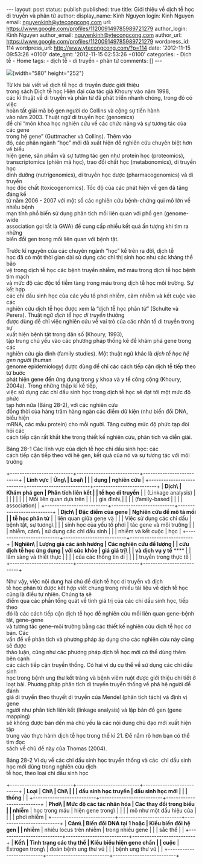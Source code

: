 --- layout: post status: publish published: true title: Giới thiệu về
dịch tễ học di truyền và phân tử author: display\_name: Kinh Nguyen
login: Kinh Nguyen email: nguyenkinh@ytecongcong.com url:
https://www.google.com/profiles/112009149785989721279 author\_login:
Kinh Nguyen author\_email: nguyenkinh@ytecongcong.com author\_url:
https://www.google.com/profiles/112009149785989721279 wordpress\_id: 114
wordpress\_url: http://www.ytecongcong.com/?p=114 date: '2012-11-15
09:53:26 +0100' date\_gmt: '2012-11-15 02:53:26 +0100' categories: -
Dịch tễ - Home tags: - dịch tễ - di truyền - phân tử comments: \[\] ---

![](http://mayoresearch.mayo.edu/schaid_lab/images/mainimage.jpg){width="580"
height="252"}

Từ khi bài viết về dịch tễ học di truyền được giới thiệu\
trong sách Dịch tễ học Hiện đại của <span class="lk1">tác giả Khoury vào
năm 1998</span>,\
các kĩ thuật về di truyền và phân tử đã phát triển nhanh chóng, trong đó
có việc\
hoàn tất giải mã bộ gen người do <span class="lk1">Collins và cộng sự
tiến hành\
vào năm 2003.</span> Thuật ngữ di truyền học (<span
class="emphi1">genomics)</span>\
để chỉ “môn khoa học nghiên cứu về các chức năng và sự tương tác của các
gene\
trong hệ gene” <span class="lk1">(Guttmacher và Collins)</span>. Thêm
vào\
đó, các phân ngành “học” mới đã xuất hiện để nghiên cứu chuyên biệt hơn
về biểu\
hiện gene, sản phẩm và sự tương tác gen như protein học (proteomics),\
transcriptomics (phiên mã học), trao đổi chất học (metabonomics), di
truyền học\
dinh dưỡng (nutrigenomics), di truyền học dược (pharmacogenomics) và di
truyền\
học độc chất (toxicogenomics). Tốc độ của các phát hiện về gen đã tăng
đáng kể\
từ năm 2006 - 2007 với một số các nghiên cứu bệnh-chứng qui mô lớn về
nhiều bệnh\
mạn tính phổ biến sử dụng phân tích mối liên quan với phổ gen
(genome-wide\
association gọi tắt là GWA) để cung cấp nhiều kết quả ấn tượng khi tìm
ra những\
biến đổi gen trong mối liên quan với bệnh tật.

Trước kỉ nguyên của các chuyên ngành “học” kể trên ra đời, dịch tễ\
học đã có một thời gian dài sử dụng các chỉ thị sinh học như các kháng
thể bảo\
vệ trong dịch tễ học các bệnh truyền nhiễm, mỡ máu trong dịch tễ học
bệnh tim mạch\
và mức độ các độc tố tiềm tàng trong máu trong dịch tễ học môi trường.
Sự kết hợp\
các chỉ dấu sinh học của các yếu tố phơi nhiễm, cảm nhiễm và kết cuộc
vào các\
nghiên cứu dịch tễ học được xem là “dịch tễ học phân tử” (Schulte và
Perera). Thuật ngữ *dịch tễ học di truyền* thường\
được dùng để chỉ việc nghiên cứu về vai trò của các nhân tố di truyền
trong sự\
xuất hiện bệnh tật trong dân số <span class="lk1"><span>(Khoury,
1993)</span></span>,\
tập trung chủ yếu vào các phương pháp thống kê để khám phá gene trong
các\
nghiên cứu gia đình (family studies). Một thuật ngữ khác là *dịch tễ học
hệ gen người* (<span class="emphi1"><span
style="mso-bidi-font-family: Arial; color: #0a0905;">human\
genome epidemiology) được dùng để chỉ các cách tiếp cận dịch tễ tiếp
theo từ bước\
phát hiện gene đến ứng dụng trong y khoa và y tế công cộng
</span></span><span class="lk1"><span>(Khoury, 2004a)</span></span>.
Trong những thập kỉ kế tiếp,\
việc sử dụng các chỉ dấu sinh học trong dịch tễ học sẽ đạt tới một mức
độ phức\
tạp hơn nữa (Bảng <span class="lk1"><span>28-2</span></span>), với các
nghiên cứu\
đồng thời của hàng trăm hàng ngàn các điểm dữ kiện (như biến đổi DNA,
biểu hiện\
mRNA, các mẫu protein) cho mỗi người. Tăng cường mức độ phức tạp đòi hỏi
các\
cách tiếp cận rất khắt khe trong thiết kế nghiên cứu, phân tích và diễn
giải.

Bảng 28-1 Các lĩnh vực của dịch tễ học chỉ dấu sinh học: các\
cách tiếp cận tiếp theo với hệ gen, kết quả của nó và sự tương tác với
môi trường

+--------------------------+--------------------------+--------------------------+
| **Lĩnh vực**             | **Ứng\                   | **Loại\                  |
|                          | dụng**                   | nghiên cứu**             |
+--------------------------+--------------------------+--------------------------+
| **Dịch\                  | Khám phá gen             | Phân tích liên kết       |
| tễ học di truyền**       |                          | (Linkage analysis)       |
|                          |                          |                          |
|                          |                          | Mối liên quan dựa trên   |
|                          |                          | gia đình\                |
|                          |                          | (family-based            |
|                          |                          | association)             |
+--------------------------+--------------------------+--------------------------+
| **Dịch\                  | Đặc điểm của gene        | Nghiên cứu để mô tả mối  |
| tễ học phân tử**         |                          | liên quan giữa gene và   |
|                          | Việc sử dụng các chỉ dấu | bệnh tật, sự tương\      |
|                          | sinh học của yếu tố phơi | tác gene và môi trường   |
|                          | nhiễm, cảm\              | sử dụng các chỉ dấu sinh |
|                          | nhiễm và kết cuộc        | học                      |
+--------------------------+--------------------------+--------------------------+
| **Nghiên\                | Lượng giá các ảnh hưởng  | Các nghiên cứu để lượng  |
| cứu dịch tễ học ứng dụng | với sức khỏe             | giá giá trị\             |
| và dịch vụ y tế** ****   |                          | lâm sàng và thiết thực   |
|                          |                          | của các thông tin di     |
|                          |                          | truyền trong thực tế     |
+--------------------------+--------------------------+--------------------------+

Như vậy, việc nội dung hai chủ đề dịch tễ học di truyền và dịch\
tễ học phân tử được kết hợp viết chung trong nhiều tài liệu về dịch tễ
học cũng là điều tự nhiên. Chúng ta sẽ\
điểm qua các phần tổng quát về tính giá trị của các chỉ dấu sinh học,
tiếp theo\
đó là các cách tiếp cận dịch tễ học để nghiên cứu mối liên quan
gene–bệnh tật, gene–gene\
và tương tác gene–môi trường bằng các thiết kế nghiên cứu dịch tễ học cơ
bản. Các\
vấn đề về phân tích và phương pháp áp dụng cho các nghiên cứu này cũng
sẽ được\
thảo luận, cũng như các phương pháp dịch tễ học mới có thể dùng thêm bên
cạnh\
các cách tiếp cận truyền thống. Có hai ví dụ cụ thể về sử dụng các chỉ
dấu sinh\
học trong bệnh ung thư kết tràng và bệnh viêm ruột được giới thiệu chi
tiết ở\
loạt bài. Phương pháp phân tích di truyền truyền thống về phả hệ người
để đánh\
giá di truyền theo thuyết di truyền của Mendel (phân tích tách) và định
vị gene\
người như phân tích liên kết (linkage analysis) và lập bản đồ gen (gene
mapping)\
sẽ không được bàn đến mà chủ yếu là các nội dung chủ đạo mới xuất hiện
tập\
trung vào thực hành dịch tễ học trong thế kỉ 21. Để nắm rõ hơn bạn có
thể tìm đọc\
sách về chủ đề này của <span class="lk1"><span>Thomas
(2004)</span></span>.

Bảng 28-2 Ví dụ về các chỉ dấu sinh học truyền thống và các<span
style="mso-spacerun: yes;">  </span>chỉ dấu sinh học mới dùng trong
nghiên cứu dịch\
tễ học, theo loại chỉ dấu sinh học

+--------------------------+--------------------------+--------------------------+
| **Loại**                 | **Chỉ\                   | **Chỉ\                   |
|                          | dấu sinh học truyền      | dấu sinh học mới**       |
|                          | thống**                  |                          |
+--------------------------+--------------------------+--------------------------+
| **Phơi\                  | Mức độ các tác nhân hóa  | Các thay đổi trong biểu  |
| nhiễm**                  | học trong máu            | hiện gene trong\         |
|                          |                          | mô như một dấu hiệu của  |
|                          |                          | phơi nhiễm               |
+--------------------------+--------------------------+--------------------------+
| **Cảm\                   | Biến đổi DNA tại 1 hoặc  | Kiểu biến đổi hệ gen     |
| nhiễm**                  | nhiều locus trên nhiễm   | trong nhiều gene         |
|                          | sắc thể                  |                          |
+--------------------------+--------------------------+--------------------------+
| **Kết\                   | Tình trạng các thụ thể   | Kiểu biểu hiện gene chẩn |
| cuộc**                   | Estrogen trong\          | đoán bệnh ung thư vú     |
|                          | bệnh ung thư vú          |                          |
+--------------------------+--------------------------+--------------------------+


